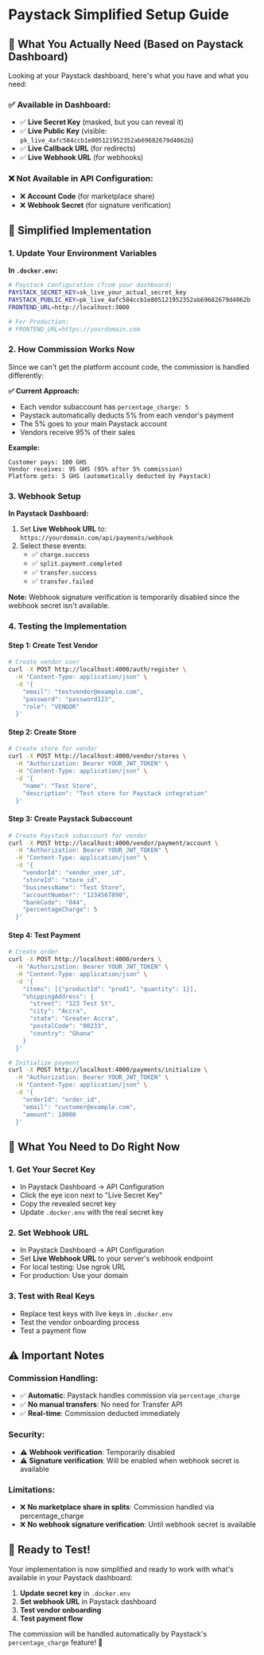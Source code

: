 # Paystack Simplified Setup Guide

## 🎯 **What You Actually Need (Based on Paystack Dashboard)**

Looking at your Paystack dashboard, here's what you have and what you need:

### **✅ Available in Dashboard:**

- ✅ **Live Secret Key** (masked, but you can reveal it)
- ✅ **Live Public Key** (visible: `pk_live_4afc584ccb1e805121952352ab69682679d4062b`)
- ✅ **Live Callback URL** (for redirects)
- ✅ **Live Webhook URL** (for webhooks)

### **❌ Not Available in API Configuration:**

- ❌ **Account Code** (for marketplace share)
- ❌ **Webhook Secret** (for signature verification)

## 🔧 **Simplified Implementation**

### **1. Update Your Environment Variables**

**In `.docker.env`:**

```bash
# Paystack Configuration (from your dashboard)
PAYSTACK_SECRET_KEY=sk_live_your_actual_secret_key
PAYSTACK_PUBLIC_KEY=pk_live_4afc584ccb1e805121952352ab69682679d4062b
FRONTEND_URL=http://localhost:3000

# For Production:
# FRONTEND_URL=https://yourdomain.com
```

### **2. How Commission Works Now**

Since we can't get the platform account code, the commission is handled differently:

**✅ Current Approach:**

- Each vendor subaccount has `percentage_charge: 5`
- Paystack automatically deducts 5% from each vendor's payment
- The 5% goes to your main Paystack account
- Vendors receive 95% of their sales

**Example:**

```
Customer pays: 100 GHS
Vendor receives: 95 GHS (95% after 5% commission)
Platform gets: 5 GHS (automatically deducted by Paystack)
```

### **3. Webhook Setup**

**In Paystack Dashboard:**

1. Set **Live Webhook URL** to: `https://yourdomain.com/api/payments/webhook`
2. Select these events:
   - ✅ `charge.success`
   - ✅ `split.payment.completed`
   - ✅ `transfer.success`
   - ✅ `transfer.failed`

**Note:** Webhook signature verification is temporarily disabled since the webhook secret isn't available.

### **4. Testing the Implementation**

#### **Step 1: Create Test Vendor**

```bash
# Create vendor user
curl -X POST http://localhost:4000/auth/register \
  -H "Content-Type: application/json" \
  -d '{
    "email": "testvendor@example.com",
    "password": "password123",
    "role": "VENDOR"
  }'
```

#### **Step 2: Create Store**

```bash
# Create store for vendor
curl -X POST http://localhost:4000/vendor/stores \
  -H "Authorization: Bearer YOUR_JWT_TOKEN" \
  -H "Content-Type: application/json" \
  -d '{
    "name": "Test Store",
    "description": "Test store for Paystack integration"
  }'
```

#### **Step 3: Create Paystack Subaccount**

```bash
# Create Paystack subaccount for vendor
curl -X POST http://localhost:4000/vendor/payment/account \
  -H "Authorization: Bearer YOUR_JWT_TOKEN" \
  -H "Content-Type: application/json" \
  -d '{
    "vendorId": "vendor_user_id",
    "storeId": "store_id",
    "businessName": "Test Store",
    "accountNumber": "1234567890",
    "bankCode": "044",
    "percentageCharge": 5
  }'
```

#### **Step 4: Test Payment**

```bash
# Create order
curl -X POST http://localhost:4000/orders \
  -H "Authorization: Bearer YOUR_JWT_TOKEN" \
  -H "Content-Type: application/json" \
  -d '{
    "items": [{"productId": "prod1", "quantity": 1}],
    "shippingAddress": {
      "street": "123 Test St",
      "city": "Accra",
      "state": "Greater Accra",
      "postalCode": "00233",
      "country": "Ghana"
    }
  }'

# Initialize payment
curl -X POST http://localhost:4000/payments/initialize \
  -H "Authorization: Bearer YOUR_JWT_TOKEN" \
  -H "Content-Type: application/json" \
  -d '{
    "orderId": "order_id",
    "email": "customer@example.com",
    "amount": 10000
  }'
```

## 🚀 **What You Need to Do Right Now**

### **1. Get Your Secret Key**

- In Paystack Dashboard → API Configuration
- Click the eye icon next to "Live Secret Key"
- Copy the revealed secret key
- Update `.docker.env` with the real secret key

### **2. Set Webhook URL**

- In Paystack Dashboard → API Configuration
- Set **Live Webhook URL** to your server's webhook endpoint
- For local testing: Use ngrok URL
- For production: Use your domain

### **3. Test with Real Keys**

- Replace test keys with live keys in `.docker.env`
- Test the vendor onboarding process
- Test a payment flow

## ⚠️ **Important Notes**

### **Commission Handling:**

- ✅ **Automatic**: Paystack handles commission via `percentage_charge`
- ✅ **No manual transfers**: No need for Transfer API
- ✅ **Real-time**: Commission deducted immediately

### **Security:**

- ⚠️ **Webhook verification**: Temporarily disabled
- ⚠️ **Signature verification**: Will be enabled when webhook secret is available

### **Limitations:**

- ❌ **No marketplace share in splits**: Commission handled via percentage_charge
- ❌ **No webhook signature verification**: Until webhook secret is available

## 🎯 **Ready to Test!**

Your implementation is now simplified and ready to work with what's available in your Paystack dashboard:

1. **Update secret key** in `.docker.env`
2. **Set webhook URL** in Paystack dashboard
3. **Test vendor onboarding**
4. **Test payment flow**

The commission will be handled automatically by Paystack's `percentage_charge` feature! 🚀
